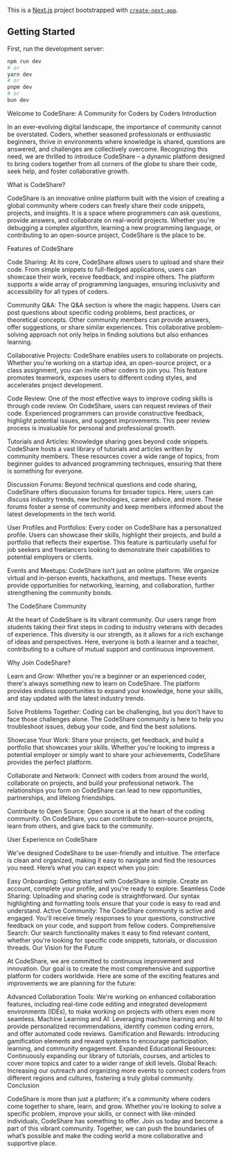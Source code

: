 This is a [Next.js](https://nextjs.org/) project bootstrapped with [`create-next-app`](https://github.com/vercel/next.js/tree/canary/packages/create-next-app).

## Getting Started

First, run the development server:

```bash
npm run dev
# or
yarn dev
# or
pnpm dev
# or
bun dev
```
Welcome to CodeShare: A Community for Coders by Coders
Introduction

In an ever-evolving digital landscape, the importance of community cannot be overstated. Coders, whether seasoned professionals or enthusiastic beginners, thrive in environments where knowledge is shared, questions are answered, and challenges are collectively overcome. Recognizing this need, we are thrilled to introduce CodeShare – a dynamic platform designed to bring coders together from all corners of the globe to share their code, seek help, and foster collaborative growth.

What is CodeShare?

CodeShare is an innovative online platform built with the vision of creating a global community where coders can freely share their code snippets, projects, and insights. It is a space where programmers can ask questions, provide answers, and collaborate on real-world projects. Whether you're debugging a complex algorithm, learning a new programming language, or contributing to an open-source project, CodeShare is the place to be.

Features of CodeShare

Code Sharing: At its core, CodeShare allows users to upload and share their code. From simple snippets to full-fledged applications, users can showcase their work, receive feedback, and inspire others. The platform supports a wide array of programming languages, ensuring inclusivity and accessibility for all types of coders.

Community Q&A: The Q&A section is where the magic happens. Users can post questions about specific coding problems, best practices, or theoretical concepts. Other community members can provide answers, offer suggestions, or share similar experiences. This collaborative problem-solving approach not only helps in finding solutions but also enhances learning.

Collaborative Projects: CodeShare enables users to collaborate on projects. Whether you're working on a startup idea, an open-source project, or a class assignment, you can invite other coders to join you. This feature promotes teamwork, exposes users to different coding styles, and accelerates project development.

Code Review: One of the most effective ways to improve coding skills is through code review. On CodeShare, users can request reviews of their code. Experienced programmers can provide constructive feedback, highlight potential issues, and suggest improvements. This peer review process is invaluable for personal and professional growth.

Tutorials and Articles: Knowledge sharing goes beyond code snippets. CodeShare hosts a vast library of tutorials and articles written by community members. These resources cover a wide range of topics, from beginner guides to advanced programming techniques, ensuring that there is something for everyone.

Discussion Forums: Beyond technical questions and code sharing, CodeShare offers discussion forums for broader topics. Here, users can discuss industry trends, new technologies, career advice, and more. These forums foster a sense of community and keep members informed about the latest developments in the tech world.

User Profiles and Portfolios: Every coder on CodeShare has a personalized profile. Users can showcase their skills, highlight their projects, and build a portfolio that reflects their expertise. This feature is particularly useful for job seekers and freelancers looking to demonstrate their capabilities to potential employers or clients.

Events and Meetups: CodeShare isn't just an online platform. We organize virtual and in-person events, hackathons, and meetups. These events provide opportunities for networking, learning, and collaboration, further strengthening the community bonds.

The CodeShare Community

At the heart of CodeShare is its vibrant community. Our users range from students taking their first steps in coding to industry veterans with decades of experience. This diversity is our strength, as it allows for a rich exchange of ideas and perspectives. Here, everyone is both a learner and a teacher, contributing to a culture of mutual support and continuous improvement.

Why Join CodeShare?

Learn and Grow: Whether you're a beginner or an experienced coder, there's always something new to learn on CodeShare. The platform provides endless opportunities to expand your knowledge, hone your skills, and stay updated with the latest industry trends.

Solve Problems Together: Coding can be challenging, but you don't have to face those challenges alone. The CodeShare community is here to help you troubleshoot issues, debug your code, and find the best solutions.

Showcase Your Work: Share your projects, get feedback, and build a portfolio that showcases your skills. Whether you're looking to impress a potential employer or simply want to share your achievements, CodeShare provides the perfect platform.

Collaborate and Network: Connect with coders from around the world, collaborate on projects, and build your professional network. The relationships you form on CodeShare can lead to new opportunities, partnerships, and lifelong friendships.

Contribute to Open Source: Open source is at the heart of the coding community. On CodeShare, you can contribute to open-source projects, learn from others, and give back to the community.

User Experience on CodeShare

We've designed CodeShare to be user-friendly and intuitive. The interface is clean and organized, making it easy to navigate and find the resources you need. Here’s what you can expect when you join:

Easy Onboarding: Getting started with CodeShare is simple. Create an account, complete your profile, and you're ready to explore.
Seamless Code Sharing: Uploading and sharing code is straightforward. Our syntax highlighting and formatting tools ensure that your code is easy to read and understand.
Active Community: The CodeShare community is active and engaged. You'll receive timely responses to your questions, constructive feedback on your code, and support from fellow coders.
Comprehensive Search: Our search functionality makes it easy to find relevant content, whether you're looking for specific code snippets, tutorials, or discussion threads.
Our Vision for the Future

At CodeShare, we are committed to continuous improvement and innovation. Our goal is to create the most comprehensive and supportive platform for coders worldwide. Here are some of the exciting features and improvements we are planning for the future:

Advanced Collaboration Tools: We're working on enhanced collaboration features, including real-time code editing and integrated development environments (IDEs), to make working on projects with others even more seamless.
Machine Learning and AI: Leveraging machine learning and AI to provide personalized recommendations, identify common coding errors, and offer automated code reviews.
Gamification and Rewards: Introducing gamification elements and reward systems to encourage participation, learning, and community engagement.
Expanded Educational Resources: Continuously expanding our library of tutorials, courses, and articles to cover more topics and cater to a wider range of skill levels.
Global Reach: Increasing our outreach and organizing more events to connect coders from different regions and cultures, fostering a truly global community.
Conclusion

CodeShare is more than just a platform; it's a community where coders come together to share, learn, and grow. Whether you're looking to solve a specific problem, improve your skills, or connect with like-minded individuals, CodeShare has something to offer. Join us today and become a part of this vibrant community. Together, we can push the boundaries of what’s possible and make the coding world a more collaborative and supportive place.